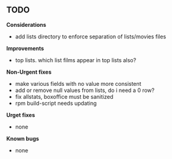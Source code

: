 
## TODO

**Considerations**
* add lists directory to enforce separation of lists/movies files

**Improvements**
* top lists. which list films appear in top lists also?

**Non-Urgent fixes**
* make various fields with no value more consistent
* add or remove null values from lists, do i need a 0 row?
* fix allstats, boxoffice must be sanitized
* rpm build-script needs updating

**Urget fixes**
* none

**Known bugs**
* none

